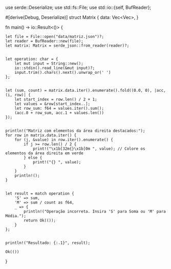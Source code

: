 use serde::Deserialize;
use std::fs::File;
use std::io::{self, BufReader};

#[derive(Debug, Deserialize)]
struct Matrix {
    data: Vec<Vec<f64>>,
}

fn main() -> io::Result<()> {
  
    let file = File::open("data/matriz.json")?;
    let reader = BufReader::new(file);
    let matrix: Matrix = serde_json::from_reader(reader)?;

   
    let operation: char = {
        let mut input = String::new();
        io::stdin().read_line(&mut input)?;
        input.trim().chars().next().unwrap_or(' ')
    };

  
    let (sum, count) = matrix.data.iter().enumerate().fold((0.0, 0), |acc, (i, row)| {
        let start_index = row.len() / 2 + 1;
        let values = &row[start_index..];
        let row_sum: f64 = values.iter().sum();
        (acc.0 + row_sum, acc.1 + values.len())
    });

 
    println!("Matriz com elementos da área direita destacados:");
    for row in matrix.data.iter() {
        for (j, &value) in row.iter().enumerate() {
            if j >= row.len() / 2 {
                print!("\x1b[32m{}\x1b[0m ", value); // Colore os elementos da área direita em verde
            } else {
                print!("{} ", value);
            }
        }
        println!();
    }

  
    let result = match operation {
        'S' => sum,
        'M' => sum / count as f64,
        _ => {
            println!("Operação incorreta. Insira 'S' para Soma ou 'M' para Média.");
            return Ok(());
        }
    };

    
    println!("Resultado: {:.1}", result);

    Ok(())
}
